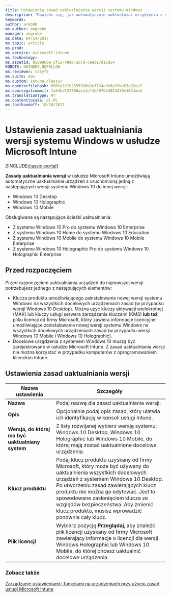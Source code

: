 ```yaml
---
title: Ustawienia zasad uaktualniania wersji systemu Windows
description: "Dowiedz się, jak automatycznie uaktualniać urządzenia z systemem Windows 10 do innej wersji za pomocą usługi Intune."
keywords: 
author: arob98
ms.author: angrobe
manager: angrobe
ms.date: 04/14/2017
ms.topic: article
ms.prod: 
ms.service: microsoft-intune
ms.technology: 
ms.assetid: 8589866a-3f13-489b-a5cd-cee017d16d54
ROBOTS: NOINDEX,NOFOLLOW
ms.reviewer: coryfe
ms.suite: ems
ms.custom: intune-classic
ms.openlocfilehash: 690fe1f1b2555996b2ef124cde6e3fba53e82ec7
ms.sourcegitcommit: 1a54bdf22786aea1cf1b497d54024470e1024aeb
ms.translationtype: HT
ms.contentlocale: pl-PL
ms.lasthandoff: 10/10/2017
---
```

# <a name="windows-edition-upgrade-policy-settings-in-microsoft-intune"></a>Ustawienia zasad uaktualniania wersji systemu Windows w usłudze Microsoft Intune

[!INCLUDE[classic-portal](../includes/classic-portal.md)]

**Zasady uaktualniania wersji** w usłudze Microsoft Intune umożliwiają automatyczne uaktualnianie urządzeń z uruchomioną jedną z następujących wersji systemu Windows 10 do innej wersji:
* Windows 10 Desktop
* Windows 10 Holographic
* Windows 10 Mobile

Obsługiwane są następujące ścieżki uaktualniania:
- Z systemu Windows 10 Pro do systemu Windows 10 Enterprise
- Z systemu Windows 10 Home do systemu Windows 10 Education
- Z systemu Windows 10 Mobile do systemu Windows 10 Mobile Enterprise
- Z systemu Windows 10 Holographic Pro do systemu Windows 10 Holographic Enterprise

## <a name="before-you-start"></a>Przed rozpoczęciem
Przed rozpoczęciem uaktualniania urządzeń do najnowszej wersji potrzebujesz jednego z następujących elementów:
* Klucza produktu umożliwiającego zainstalowanie nowej wersji systemu Windows na wszystkich docelowych urządzeniach zasad (w przypadku wersji Windows 10 Desktop). Można użyć kluczy aktywacji wielokrotnej (MAK) lub kluczy usługi serwera zarządzania kluczami (KMS)
**lub też** pliku licencji od firmy Microsoft, który zawiera informacje licencyjne umożliwiające zainstalowanie nowej wersji systemu Windows na wszystkich docelowych urządzeniach zasad (w przypadku wersji Windows 10 Mobile i Windows 10 Holographic).
* Docelowe urządzenia z systemem Windows 10 muszą być zarejestrowane w usłudze Microsoft Intune. Z zasad uaktualniania wersji nie można korzystać w przypadku komputerów z oprogramowaniem klienckim Intune.

## <a name="edition-upgrade-policy-settings"></a>Ustawienia zasad uaktualniania wersji

|Nazwa ustawienia|Szczegóły|
|-|-|
|**Nazwa**|Podaj nazwę dla zasad uaktualniania wersji.|
|**Opis**|Opcjonalnie podaj opis zasad, który ułatwia ich identyfikację w konsoli usługi Intune.
|**Wersja, do której ma być uaktualniany system**|Z listy rozwijanej wybierz wersję systemu: Windows 10 Desktop, Windows 10 Holographic lub Windows 10 Mobile, do której mają zostać uaktualnione docelowe urządzenia.
|**Klucz produktu**|Podaj klucz produktu uzyskany od firmy Microsoft, który może być używany do uaktualnienia wszystkich docelowych urządzeń z systemem Windows 10 Desktop.<br>Po utworzeniu zasad zawierających klucz produktu nie można go edytować. Jest to spowodowane zasłonięciem klucza ze względów bezpieczeństwa. Aby zmienić klucz produktu, musisz wprowadzić ponownie cały klucz.
|**Plik licencji**|Wybierz pozycję **Przeglądaj**, aby znaleźć plik licencji uzyskany od firmy Microsoft zawierający informacje o licencji dla wersji Windows Holographic lub Windows 10 Mobile, do której chcesz uaktualnić docelowe urządzenia.

### <a name="see-also"></a>Zobacz także
[Zarządzanie ustawieniami i funkcjami na urządzeniach przy użyciu zasad usługi Microsoft Intune](manage-settings-and-features-on-your-devices-with-microsoft-intune-policies.md)

